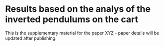 # Results based on the analys of the inverted pendulums on the cart

This is the supplementary material for the paper XYZ - paper details will be updated after publishing. 


